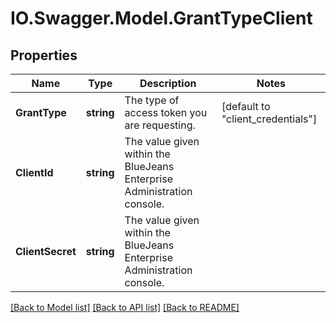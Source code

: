 # IO.Swagger.Model.GrantTypeClient
## Properties

Name | Type | Description | Notes
------------ | ------------- | ------------- | -------------
**GrantType** | **string** | The type of access token you are requesting. | [default to "client_credentials"]
**ClientId** | **string** | The value given within the BlueJeans Enterprise Administration console. | 
**ClientSecret** | **string** | The value given within the BlueJeans Enterprise Administration console. | 

[[Back to Model list]](../README.md#documentation-for-models) [[Back to API list]](../README.md#documentation-for-api-endpoints) [[Back to README]](../README.md)

